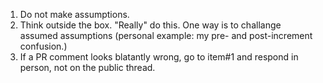 1) Do not make assumptions.
2) Think outside the box. "Really" do this. One way is to challange assumed assumptions (personal example: my pre- and post-increment confusion.)
3) If a PR comment looks blatantly wrong, go to item#1 and respond in person, not on the public thread.
